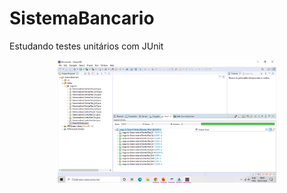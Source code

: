 # SistemaBancario
Estudando testes unitários com JUnit

<p align="center">
  <img src="testes_junit.png" width="350" title="hover text">  
</p>
